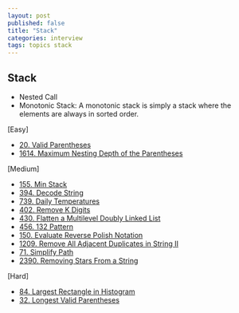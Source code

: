 ```yaml
---
layout: post
published: false
title: "Stack"
categories: interview
tags: topics stack
---
```


## Stack

- Nested Call
- Monotonic Stack: A monotonic stack is simply a stack where the elements are always in sorted order.

[Easy]
- [20. Valid Parentheses](/interview/2023/02/20/valid-parentheses/)
- [1614. Maximum Nesting Depth of the Parentheses](problems/2023-05-21-maximum-nesting-depth-of-the-parentheses.md)

[Medium]
- [155. Min Stack](/interview/2023/05/21/min-stack/)
- [394. Decode String](/interview/2023/05/21/decode-string/)
- [739. Daily Temperatures](/interview/2023/05/21/daily-temperatures/)
- [402. Remove K Digits](/interview/2023/05/21/remove-k-digits/)
- [430. Flatten a Multilevel Doubly Linked List](/interview/2023/05/22/flatten-a-multilevel-doubly-linked-list/)
- [456. 132 Pattern](/interview/2023/05/21/132-pattern/)
- [150. Evaluate Reverse Polish Notation](/interview/2023/05/21/evaluate-reverse-polish-notation/)
- [1209. Remove All Adjacent Duplicates in String II](/interview/2023/05/21/remove-all-adjacent-duplicates-in-string-ii/)
- [71. Simplify Path](problems/2023-05-19-simplify-path.md)
- [2390. Removing Stars From a String](/interview/2023/05/21/removing-stars-from-a-string/)

[Hard]
- [84. Largest Rectangle in Histogram](/interview/2023/05/21/largest-rectangle-in-histogram/)
- [32. Longest Valid Parentheses](/interview/2023/05/21/longest-valid-parentheses/)